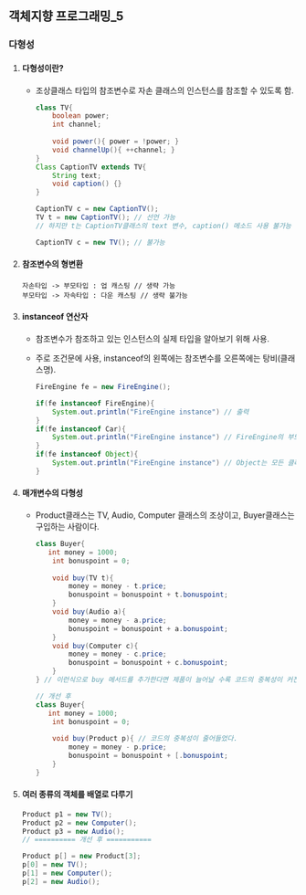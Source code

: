 ## 객체지향 프로그래밍_5

### 다형성

1. #### 다형성이란?

   - 조상클래스 타입의 참조변수로 자손 클래스의 인스턴스를 참조할 수 있도록 함.

     ```java
     class TV{
         boolean power;
         int channel;
         
         void power(){ power = !power; }
         void channelUp(){ ++channel; }
     }
     Class CaptionTV extends TV{
         String text;
         void caption() {}
     }
     ```

     ```java
     CaptionTV c = new CaptionTV();
     TV t = new CaptionTV(); // 선언 가능
     // 하지만 t는 CaptionTV클래스의 text 변수, caption() 메소드 사용 불가능
     
     CaptionTV c = new TV(); // 불가능
     ```

2. #### 참조변수의 형변환

   ```
   자손타입 -> 부모타입 : 업 캐스팅 // 생략 가능
   부모타입 -> 자속타입 : 다운 캐스팅 // 생략 불가능
   ```

3. #### instanceof 연산자

   - 참조변수가 참조하고 있는 인스턴스의 실제 타입을 알아보기 위해 사용.

   - 주로 조건문에 사용, instanceof의 왼쪽에는 참조변수를 오른쪽에는 탕비(클래스명).

     ```java
     FireEngine fe = new FireEngine();
     
     if(fe instanceof FireEngine){
         System.out.println("FireEngine instance") // 출력
     }
     if(fe instanceof Car){
         System.out.println("FireEngine instance") // FireEngine의 부모이므로 출력
     }
     if(fe instanceof Object){
         System.out.println("FireEngine instance") // Object는 모든 클래스의 부모, 출력
     }
     ```

4. #### 매개변수의 다형성

   - Product클래스는 TV, Audio, Computer 클래스의 조상이고, Buyer클래스는 구입하는 사람이다.

     ```java
     class Buyer{
     	int money = 1000;
         int bonuspoint = 0;
         
         void buy(TV t){
             money = money - t.price;
             bonuspoint = bonuspoint + t.bonuspoint;
         }
         void buy(Audio a){
             money = money - a.price;
             bonuspoint = bonuspoint + a.bonuspoint;
         }
         void buy(Computer c){
             money = money - c.price;
             bonuspoint = bonuspoint + c.bonuspoint;
         }
     } // 이런식으로 buy 메서드를 추가한다면 제품이 늘어날 수록 코드의 중복성이 커진다.
     ```

     ```java
     // 개선 후
     class Buyer{
     	int money = 1000;
         int bonuspoint = 0;
         
         void buy(Product p){ // 코드의 중복성이 줄어들었다.
             money = money - p.price;
             bonuspoint = bonuspoint + [.bonuspoint;
         }
     }
     ```

5. #### 여러 종류의 객체를 배열로 다루기

   ```java
   Product p1 = new TV();
   Product p2 = new Computer();
   Product p3 = new Audio();
   // ========== 개선 후 ===========
   
   Product p[] = new Product[3];
   p[0] = new TV();
   p[1] = new Computer();
   p[2] = new Audio();
   ```
